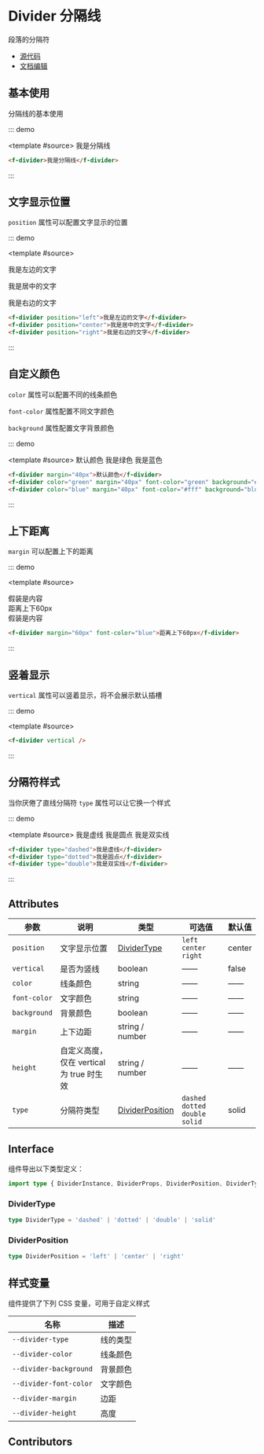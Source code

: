 # Divider 分隔线

段落的分隔符

- [源代码](https://github.com/FightingDesign/fighting-design/tree/master/packages/fighting-design/divider)
- [文档编辑](https://github.com/FightingDesign/fighting-design/blob/master/docs/docs/components/divider.md)

## 基本使用

分隔线的基本使用

::: demo

<template #source>
<f-divider margin="20px">我是分隔线</f-divider>
</template>

```html
<f-divider>我是分隔线</f-divider>
```

:::

## 文字显示位置

`position` 属性可以配置文字显示的位置

::: demo

<template #source>

<p/>
<f-divider position='left'>我是左边的文字</f-divider>
<p/>
<f-divider position='center'>我是居中的文字</f-divider>
<p/>
<f-divider position='right'>我是右边的文字</f-divider>
<p/>
</template>

```html
<f-divider position="left">我是左边的文字</f-divider>
<f-divider position="center">我是居中的文字</f-divider>
<f-divider position="right">我是右边的文字</f-divider>
```

:::

## 自定义颜色

`color` 属性可以配置不同的线条颜色

`font-color` 属性配置不同文字颜色

`background` 属性配置文字背景颜色

::: demo

<template #source>
<f-divider margin="40px">默认颜色</f-divider>
<f-divider color="green" margin="40px" font-color="green" background="#eee">我是绿色</f-divider>
<f-divider color="blue" margin="40px" font-color="#fff" background="blue">我是蓝色</f-divider>

</template>

```html
<f-divider margin="40px">默认颜色</f-divider>
<f-divider color="green" margin="40px" font-color="green" background="#eee">我是绿色</f-divider>
<f-divider color="blue" margin="40px" font-color="#fff" background="blue">我是蓝色</f-divider>
```

:::

## 上下距离

`margin` 可以配置上下的距离

::: demo

<template #source>

<div>假装是内容</div>
<f-divider margin="60px" font-color="blue">距离上下60px</f-divider>
<div>假装是内容</div>
</template>

```html
<f-divider margin="60px" font-color="blue">距离上下60px</f-divider>
```

:::

## 竖着显示

`vertical` 属性可以竖着显示，将不会展示默认插槽

::: demo

<template #source>
<f-divider vertical />
</template>

```html
<f-divider vertical />
```

:::

## 分隔符样式

当你厌倦了直线分隔符 `type` 属性可以让它换一个样式

::: demo

<template #source>
<f-divider type="dashed">我是虚线</f-divider>
<f-divider type="dotted">我是圆点</f-divider>
<f-divider type="double">我是双实线</f-divider>
</template>

```html
<f-divider type="dashed">我是虚线</f-divider>
<f-divider type="dotted">我是圆点</f-divider>
<f-divider type="double">我是双实线</f-divider>
```

:::

## Attributes

| 参数         | 说明                                     | 类型                                           | 可选值                             | 默认值 |
| ------------ | ---------------------------------------- | ---------------------------------------------- | ---------------------------------- | ------ |
| `position`   | 文字显示位置                             | <a href="#dividertype">DividerType</a>         | `left` `center` `right`            | center |
| `vertical`   | 是否为竖线                               | boolean                                        | ——                                 | false  |
| `color`      | 线条颜色                                 | string                                         | ——                                 | ——     |
| `font-color` | 文字颜色                                 | string                                         | ——                                 | ——     |
| `background` | 背景颜色                                 | boolean                                        | ——                                 | ——     |
| `margin`     | 上下边距                                 | string / number                                | ——                                 | ——     |
| `height`     | 自定义高度，仅在 vertical 为 true 时生效 | string / number                                | ——                                 | ——     |
| `type`       | 分隔符类型                               | <a href="#dividerposition">DividerPosition</a> | `dashed` `dotted` `double` `solid` | solid  |

## Interface

组件导出以下类型定义：

```ts
import type { DividerInstance, DividerProps, DividerPosition, DividerType } from 'fighting-design'
```

### DividerType

```ts
type DividerType = 'dashed' | 'dotted' | 'double' | 'solid'
```

### DividerPosition

```ts
type DividerPosition = 'left' | 'center' | 'right'
```

## 样式变量

组件提供了下列 CSS 变量，可用于自定义样式

| 名称                   | 描述     |
| ---------------------- | -------- |
| `--divider-type`       | 线的类型 |
| `--divider-color`      | 线条颜色 |
| `--divider-background` | 背景颜色 |
| `--divider-font-color` | 文字颜色 |
| `--divider-margin`     | 边距     |
| `--divider-height`     | 高度     |

## Contributors

<a href="https://github.com/Tyh2001" target="_blank">
  <f-avatar round src="https://avatars.githubusercontent.com/u/73180970?v=4" />
</a>

<a href="https://github.com/JayMeDotDot" target="_blank">
  <f-avatar round src="https://avatars.githubusercontent.com/u/43527124?v=4" />
</a>

